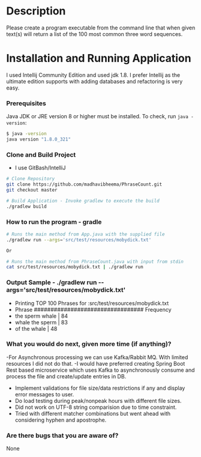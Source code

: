 # Description
Please create a program executable from the command line that when given text(s) 
will return a list of the 100 most common three word sequences.

# Installation and Running Application
I used Intellij Community Edition and used jdk 1.8. I prefer Intellij as the ultimate edition 
supports with adding databases and refactoring is very easy.

### Prerequisites

Java JDK or JRE version 8 or higher must be installed. To check, run `java -version`:

```bash
$ java -version
java version "1.8.0_321"
```

### Clone and Build Project
- I use GitBash/IntelliJ

```bash
# Clone Repository
git clone https://github.com/madhavibheema/PhraseCount.git 
git checkout master

# Build Application - Invoke gradlew to execute the build
./gradlew build
```

### How to run the program -  gradle

```bash
# Runs the main method from App.java with the supplied file
./gradlew run --args='src/test/resources/mobydick.txt'

Or

# Runs the main method from PhraseCount.java with input from stdin
cat src/test/resources/mobydick.txt | ./gradlew run
```


### Output Sample - ./gradlew run --args='src/test/resources/mobydick.txt'
- Printing TOP 100 Phrases for :src/test/resources/mobydick.txt
- Phrase #################################  Frequency
- the sperm whale                          | 84
- whale the sperm                          | 83
- of the whale                             | 48



### What you would do next, given more time (if anything)?
-For Asynchronous processing we can use Kafka/Rabbit MQ. With limited resources I did not do that.
-I would have preferred creating Spring Boot Rest based microservice which uses Kafka
 to asynchronously consume and process the file and create/update entries in DB. 
- Implement validations for file size/data restrictions if any and display error messages to user.
- Do load testing during peak/nonpeak hours with different file sizes. 
- Did not work on UTF-8 string comparision due to time constraint.
- Tried with different matcher combinations but went ahead with considering hyphen and apostrophe.

### Are there bugs that you are aware of?
None
